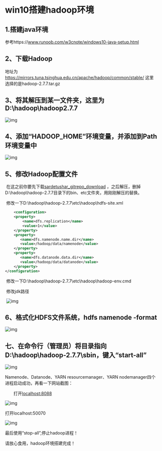 # win10搭建hadoop环境

## 1.搭建java环境

参考https://www.runoob.com/w3cnote/windows10-java-setup.html



## 2、下载Hadoop

地址为 <https://mirrors.tuna.tsinghua.edu.cn/apache/hadoop/common/stable/>  这里选择的是hadoop-2.7.7.tar.gz

## 3、将其解压到某一文件夹，这里为D:\hadoop\hadoop2.7.7

![img](https://images2015.cnblogs.com/blog/751642/201610/751642-20161025211125531-1793687676.png)



## 4、添加“HADOOP_HOME”环境变量，并添加到Path环境变量中

![img](https://images2015.cnblogs.com/blog/751642/201610/751642-20161025211334531-296577533.png)

## 5、修改Hadoop配置文件



​	在这之前你要先下载[sardetushar_gitrepo_download](https://github.com/sardetushar/hadooponwindows/archive/master.zip) ，之后解压，删掉D:\hadoop\hadoop-2.7.7目录下的bin、etc文件夹，用刚刚解压的替换。

​	修改一下D:\hadoop\hadoop-2.7.7\etc\hadoop\hdfs-site.xml

```xml
	<configuration>
    <property>
        <name>dfs.replication</name>
        <value>1</value>
    </property>
    <property>
       <name>dfs.namenode.name.dir</name>
       <value>/hadoop/data/namenode</value>
    </property>
    <property>
       <name>dfs.datanode.data.dir</name>
       <value>/hadoop/data/datanode</value>
    </property>
</configuration>
```

​	修改一下D:\hadoop\hadoop-2.7.7\etc\hadoop\hadoop-env.cmd

​	修改jdk路径

​	![img](https://images2015.cnblogs.com/blog/751642/201610/751642-20161025213000500-721139247.png)

## 6、格式化HDFS文件系统，hdfs namenode -format 

![img](https://images2015.cnblogs.com/blog/751642/201610/751642-20161025213330859-719313837.png)





## 七、在命令行（管理员）将目录指向D:\hadoop\hadoop-2.7.7\sbin，键入“start-all”

![img](https://images2015.cnblogs.com/blog/751642/201610/751642-20161025213553734-1606757521.png)



Namenode、Datanode、YARN resourcemanager、YARN nodemanager四个进程启动成功，再看一下网站截图：

　　打开[localhost:8088]()

![img](https://images2015.cnblogs.com/blog/751642/201610/751642-20161025213916171-1066761185.png)

打开localhost:50070

![img](https://images2015.cnblogs.com/blog/751642/201610/751642-20161025213946812-850843577.png)



最后使用“stop-all”,停止hadoop进程！

请放心食用，hadoop环境搭建完成！